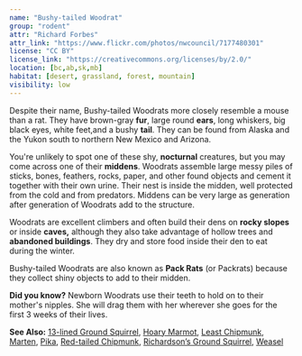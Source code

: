 ```yaml
---
name: "Bushy-tailed Woodrat"
group: "rodent"
attr: "Richard Forbes"
attr_link: "https://www.flickr.com/photos/nwcouncil/7177480301"
license: "CC BY"
license_link: "https://creativecommons.org/licenses/by/2.0/"
location: [bc,ab,sk,mb]
habitat: [desert, grassland, forest, mountain]
visibility: low
---
```

Despite their name, Bushy-tailed Woodrats more closely resemble a mouse than a rat. They have brown-gray **fur**, large round **ears**, long whiskers, big black eyes, white feet,and a bushy **tail**. They can be found from Alaska and the Yukon south to northern New Mexico and Arizona.

You're unlikely to spot one of these shy, **nocturnal** creatures, but you may come across one of their **middens**. Woodrats assemble large messy piles of sticks, bones, feathers, rocks, paper, and other found objects and cement it together with their own urine. Their nest is inside the midden, well protected from the cold and from predators. Middens can be very large as generation after generation of Woodrats add to the structure.

Woodrats are excellent climbers and often build their dens on **rocky slopes** or inside **caves,** although they also take advantage of hollow trees and **abandoned buildings**. They dry and store food inside their den to eat during the winter.

Bushy-tailed Woodrats are also known as **Pack Rats** (or Packrats) because they collect shiny objects to add to their midden.

**Did you know?** Newborn Woodrats use their teeth to hold on to their mother's nipples. She will drag them with her wherever she goes for the first 3 weeks of their lives.

<!-- generated, do not edit -->
**See Also:**
[13-lined Ground Squirrel](/{{section}}/13linegs),
[Hoary Marmot](/{{section}}/hoarymar),
[Least Chipmunk](/{{section}}/leastchip),
[Marten](/{{section}}/marten),
[Pika](/{{section}}/pika),
[Red-tailed Chipmunk](/{{section}}/retchip),
[Richardson’s Ground Squirrel](/{{section}}/richgs),
[Weasel](/{{section}}/weasel)
